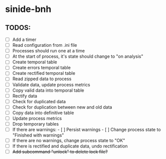 # sinide-bnh

## TODOS:
 - [ ] Add a timer
 - [ ] Read configuration from .ini file
 - [ ] Processes should run one at a time
 - [ ] At the start of process, it's state should change to "on analysis"
 - [ ] Create temporal table
 - [ ] Create errors temporal table
 - [ ] Create rectified temporal table
 - [ ] Read zipped data to process
 - [ ] Validate data, update process metrics
 - [ ] Copy valid data into temporal table
 - [ ] Rectify data
 - [ ] Check for duplicated data
 - [ ] Check for duplication between new and old data
 - [ ] Copy data into definitive table
 - [ ] Update process metrics
 - [ ] Drop temporary tables
 - [ ] If there are warnings:
		- [ ] Persist warnings
		- [ ] Change process state to "Finished with warnings"
 - [ ] If there are no warnings, change process state to "OK"
 - [ ] If there is rectified and duplicate data, undo rectification
 - [ ] ~~Add subcommand "unlock" to delete lock file?~~